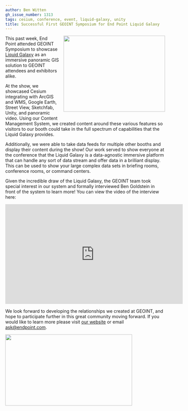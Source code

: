```yaml
---
author: Ben Witten
gh_issue_number: 1313
tags: cesium, conference, event, liquid-galaxy, unity
title: Successful First GEOINT Symposium for End Point Liquid Galaxy
---
```


<div class="separator" style="clear: both; text-align: center;"><a href="/blog/2017/06/16/successful-first-geoint-symposium-for/image-0-big.jpeg" imageanchor="1" style="clear: right; float: right; margin-bottom: 1em; margin-left: 1em;"><img border="0" data-original-height="1201" data-original-width="1600" height="240" src="/blog/2017/06/16/successful-first-geoint-symposium-for/image-0.jpeg" width="320"/></a></div>

This past week, End Point attended GEOINT Symposium to showcase [Liquid Galaxy](https://liquidgalaxy.endpoint.com/) as an immersive panoramic GIS solution to GEOINT attendees and exhibitors alike.

At the show, we showcased Cesium integrating with ArcGIS and WMS, Google Earth, Street View, Sketchfab, Unity, and panoramic video. Using our Content Management System, we created content around these various features so visitors to our booth could take in the full spectrum of capabilities that the Liquid Galaxy provides.

Additionally, we were able to take data feeds for multiple other booths and display their content during the show! Our work served to show everyone at the conference that the Liquid Galaxy is a data-agnostic immersive platform that can handle any sort of data stream and offer data in a brilliant display. This can be used to show your large complex data sets in briefing rooms, conference rooms, or command centers.

Given the incredible draw of the Liquid Galaxy, the GEOINT team took special interest in our system and formally interviewed Ben Goldstein in front of the system to learn more! You can view the video of the interview here:

<iframe allowfullscreen="" frameborder="0" height="315" src="https://www.youtube.com/embed/w6aEGE8lmrg" width="560"></iframe>

We look forward to developing the relationships we created at GEOINT, and hope to participate further in this great community moving forward. If you would like to learn more please visit [our website](https://liquidgalaxy.endpoint.com/) or email [ask@endpoint.com](mailto:ask@endpoint.com).

<a href="/blog/2017/06/16/successful-first-geoint-symposium-for/image-1-big.png" imageanchor="1"><img border="0" data-original-height="845" data-original-width="1504" height="225" src="/blog/2017/06/16/successful-first-geoint-symposium-for/image-1.png" width="400"/></a>
